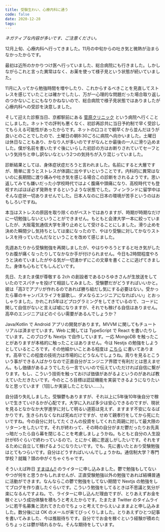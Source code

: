 ```yaml
---
title: 受験生わい、心療内科に通う
code: false
date: 2020-12-28
tags:
---
```

*ネガティブな内容が多いです、ご注意ください。*

12月上旬、心療内科へ行ってきました。11月の中旬からの吐き気と微熱が治まらなかったからです。

最初は近所のかかりつけ医へ行っていました、総合病院にも行きました。しかしながらこれと言った異常はなく、お薬を使って様子見という状態が続いていました。

11月に入ってから勉強時間を増やしたり、これからするべきことを見直してストレスを感じていたことは確かでしたし、万が一心理的な問題だった場合取り返しのつかないことにもなりかねないので、総合病院で様子見状態ではありましたが心療内科への受診を決意しました。

そして迎えた診察当日、京都駅前にある [菅原クリニック](http://sugawara-clinic.com/) という病院へ行くことにしました。ネットでの評判も悪くなく、初診再診共に当日予約制で早く受診してもらえる可能性があったからです。ネットの口コミで朝早くから並んだほうが良いとのことでしたので、土曜日の朝8:30ごろに病院へ向かいました。土曜日は休日なこともあり、かなり人が多いのですがなんとか最後の一人に滑り込めました。僕が名前を書いたすぐ後にいらした初診の方はお断りされていてセーフという気持ちと申し訳ないなという2つの気持ちが入り混じっていました。

診断結果としては、身体症状症だろうと言われました。名前にすると大層ですが、簡単に言うとストレスが体調に出やすいということです。内科的に異常はないのに長期間に渡り痛みや吐き気を感じる場合この診断をされるようです。思い返してみても嫌いだった小学校時代ではよく腹痛や頭痛になり、高校時代でも登校すればほぼ必ず発熱をするというような状態でした。フィンランドに留学中はそんな症状一切ありませんでした。日本人なのに日本の環境が苦手というのはおもしろいですね。

本当はストレスの原因を取り除くのがベストではありますが、時期が時期なだけに一切勉強しないということができません。もともと会津大学一本に絞っていましたが、大阪電気通信大学を滑り止めとして受けることにしました。滑り止めを決めた瞬間少し気持ちとしては楽になったので、やはり受験に対してかなりストレスを持っていたんだなということを改めて感じました。

先週あたりから受験勉強を再開しましたが、やはりやろうとすると吐き気がしたりお腹が痛くなったりしてなかなか手が付けられません。今日も2時間程度やろうと決めていましたがやる気が一切湧かずにこの文章を書くことに逃げてきました。身体も心もとてもしんどいです。

先日、たまたま僕が尊敬する 2ch の創設者であるひろゆきさんが生放送をしていたのでスパチャを投げて相談してみました、受験鬱だがどうすればいいかと。彼は「高3でアプリが作れるのであれば勝ち組だし気にする必要はない。受かったら華のキャンパスライフを謳歌し、ダメならエンジニアになればいい」とおっしゃりました。かれこれ5年ほどプログラミングをしてきているので、コードに関して自信がないと言えば嘘になりますが、それでも稼げる自信はありません。高卒のエンジニアはどのぐらい需要があるんでしょうか？

Java/Kotlin で Android アプリの開発があります。MVVM に関してもチュートリアルは済ませています。Web に関しては TypeScript で React を書いたりしています。このブログも Nextjs で自作しています。一応 MongoDB を触ったことがありますが本格的に触ったことはありません。今は Nestjs の勉強をしようとしているところです。その他細かいことある程度は [こちら](https://github.com/OldBigBuddha/portfolio/README.md) に書いてあります。高卒でこの程度の技術力は市場的にどうなんでしょうね。周りを見るとこういう事ができる人ばかりなので正直自分がエンジニア界隈で有利だとは思えません。もし価値があるようでしたら一言でいいので伝えていただければ自信に繋がります。もし、こういう技術を触っておけば価値があがるよというのがあれば教えていただきたいです。今のところ目標は認証機能を実装できるようになりたいなと思っています（1回しか実装したことない……）。

自分語り失礼しました。受験鬱もありますが、それ以上に5年後10年後自分で稼いで生きていけるかが心配です。大学に入れば多少は安心できるのですが、現状を見るとなかなか大学進学に対して明るい道筋は見えず、ますます不安になるばかりです。生きられなくなれば死ぬだけですが、せめて親孝行をしてから死にたいですね。今の自分に対してたくさんの投資をしてくれた両親に対して最大限のリターンをしたいです。それが終わって、その時の自分がまだ鬱だったりお先真っ暗だったら自ら幕を閉じることを考慮しましょうかね。もともと自分の人生設計が65ぐらいで終わっているので。とにかく親に恩返しがしたいです。それをするために自立して稼げるようになりたいです。でも、先に書いたとおり受験勉強はとてもつらいです。自分はどうすればいいんでしょうかね。通信制大学？専門学校？就職？頭の中がぐちゃぐちゃです。

そういえば昨日 [すまほん!!](https://smhn.info/) のライターに申し込みました。鬱で勉強もしてないやつが何をと思うかもしれませんが、正直受験勉強以外の勉強であれば結構普通に活動ができます。なんならこの鬱で勉強をしてない期間で Nextjs の勉強をしてブログを作り直したぐらいです。こういう勉強をしてるときは不思議と気分が楽になるんですよね。で、ライターに申し込んだ理由ですが、とりあえずお金を稼ぐという成功体験を積もうと考えたからです。たまたま Twitter のタイムラインに若干名募集と流れてきたのでちょっと考えてからえいよままよと申し込みました。数分後には OK のメールが来てびっくりしました。とりあえずひとつ記事を書いてみました、今は推敲待ちです。自分ででお金を稼ぐという経験が積めたらちょっとは鬱が晴れるかな。そんな期待をしています。
